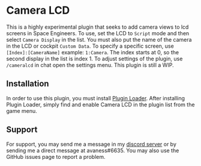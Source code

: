 # Camera LCD
This is a highly experimental plugin that seeks to add camera views to lcd screens in Space Engineers. To use, set the LCD to `Script` mode and then select `Camera Display` in the list. You must also put the name of the camera in the LCD or cockpit `Custom Data`. To specify a specific screen, use `[Index]:[CameraName]` example: `1:Camera`. The index starts at 0, so the second display in the list is index 1. To adjust settings of the plugin, use `/cameralcd` in chat open the settings menu. 
This plugin is still a WIP.

## Installation
In order to use this plugin, you must install [Plugin Loader](https://github.com/austinvaness/PluginLoader). After installing Plugin Loader, simply find and enable Camera LCD in the plugin list from the game menu.

## Support
For support, you may send me a message in my [discord server](https://discord.gg/mbzsbFK) or by sending me a direct message at avaness#6635. You may also use the GitHub issues page to report a problem.

